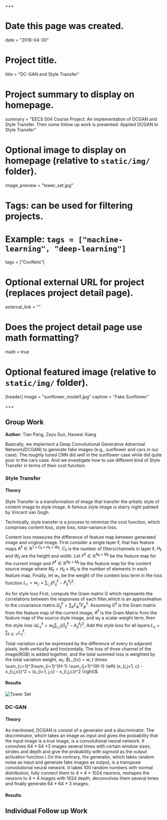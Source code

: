+++
# Date this page was created.
date = "2018-04-30"

# Project title.
title = "DC-GAN and Style Transfer"

# Project summary to display on homepage.
summary = "EECS 504 Course Project: An implementation of DCGAN and Style Transfer. Then some follow up work is presented: Applied DCGAN to Style Transfer"

# Optional image to display on homepage (relative to `static/img/` folder).
image_preview = "tower_set.jpg"

# Tags: can be used for filtering projects.
# Example: `tags = ["machine-learning", "deep-learning"]`
tags = ["CovNets"]

# Optional external URL for project (replaces project detail page).
external_link = ""

# Does the project detail page use math formatting?
math = true

# Optional featured image (relative to `static/img/` folder).
[header]
image = "sunflower_model1.jpg"
caption = "Fake Sunflower"

+++

## Group Work

**Author:** Tian Pang, Zeyu Sun, Haowei Xiang

Basically, we implement a Deep Convolutional Generative Adverisial Network(DCGAN) to generate fake images (e.g., sunflower and cars in our case). The roughly tuned CNN did well in the sunflower case while did quite poor in the cars case. And we investigate how to use different kind of Style Transfer in terms of their cost function.

### Style Transfer

#### Theory

Style Transfer is a transformation of image that transfer the artistic style of content image to style image. A famous style image is starry night painted by Vincent van Gogh. 

Technically, style transfer is a process to minimize the cost function, which comprises content loss, style loss, total-variance loss. 

Content loss measures the difference of feature map between generated image and original image. First consider a single layer $\ell$, that has feature maps $A^\ell \in \mathbb{R}^{1 \times C_\ell \times H_\ell \times W_\ell}$. $C_\ell$ is the number of filters/channels in layer $\ell$, $H_\ell$ and $W_\ell$ are the height and width. Let $F^\ell \in \mathbb{R}^{N_\ell \times M_\ell}$ be the feature map for the current image and $P^\ell \in \mathbb{R}^{N_\ell \times M_\ell}$ be the feature map for the content source image where $M_\ell=H_\ell\times W_\ell$ is the number of elements in each feature map. Finally, let $w_c$ be the weight of the content loss term in the loss function.$L_c = w_c \times \sum_{i,j} (F_{ij}^{\ell} - P_{ij}^{\ell})^2.$

As for style loss First, compute the Gram matrix G which represents the correlations between the responses of each filter,which is an approximation to the covariance matrix.$G_{ij}^\ell  = \sum_k F^{\ell}_{ik} F^{\ell}_{jk}.$
Assuming $G^\ell$ is the Gram matrix from the feature map of the current image, $A^\ell$ is the Gram Matrix from the feature map of the source style image, and $w_\ell$ a scalar weight term, then the style loss is$L_s^\ell = w_\ell \sum_{i, j} \left(G^\ell_{ij} - A^\ell_{ij}\right)^2,$
Add the style loss for all layers:$L_s = \sum_{\ell \in \mathcal{L}} L_s^\ell.$

Total-variation can be expressed by the difference of every to adjacent pixels, both vertically and horizontally. The loss of three channel of the image(RGB) is added together, and the total summed loss is weighted by the total variation weight, $w_t$:
$L_{tv} = w_t \times \sum_{c=1}^3\sum_{i=1}^{H-1} \sum_{j=1}^{W-1} \left( (x_{i,j+1, c} - x_{i,j,c})^2 + (x_{i+1, j,c} - x_{i,j,c})^2  \right)$.

#### Results

![Tower Set](tower_set.jpg)

### DC-GAN

#### Theory

As mentioned, DCGAN is consist of a generator and a discriminator. The discriminator, which takes an image as input and gives the probability that the input image is a true image, is a convolutional neural network. It convolves 64 * 64 *3 images several times with certain window sizes, strides and depth and give the probability with sigmoid as the output activation function.\\
On the contrary, the generator, which takes random noise as input and generate fake images as output, is a transpose convolutional neural network. It takes 100 random numbers with normal distribution, fully connect them to 4 * 4 * 1024 neurons, reshapes the neurons to 4 * 4 images with 1024 depth, deconvolves them several times and finally generate 64 * 64 * 3 images.

#### Results



## Individual Follow up Work

